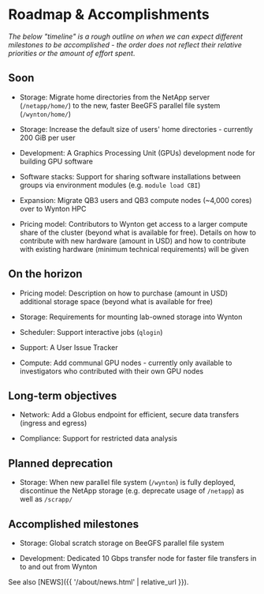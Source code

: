 # Roadmap & Accomplishments

_The below "timeline" is a rough outline on when we can expect different milestones to be accomplished - the order does not reflect their relative priorities or the amount of effort spent_.

## Soon

* Storage: Migrate home directories from the NetApp server (`/netapp/home/`) to the new, faster BeeGFS parallel file system (`/wynton/home/`)

* Storage: Increase the default size of users' home directories - currently 200 GiB per user

* Development: A Graphics Processing Unit (GPUs) development node for building GPU software

* Software stacks: Support for sharing software installations between groups via environment modules (e.g. `module load CBI`)

* Expansion: Migrate QB3 users and QB3 compute nodes (~4,000 cores) over to Wynton HPC

* Pricing model: Contributors to Wynton get access to a larger compute share of the cluster (beyond what is available for free).  Details on how to contribute with new hardware (amount in USD) and how to contribute with existing hardware (minimum technical requirements) will be given


## On the horizon

* Pricing model: Description on how to purchase (amount in USD) additional storage space (beyond what is available for free)

* Storage: Requirements for mounting lab-owned storage into Wynton

* Scheduler: Support interactive jobs (`qlogin`)

* Support: A User Issue Tracker

* Compute: Add communal GPU nodes - currently only available to investigators who contributed with their own GPU nodes


## Long-term objectives

* Network: Add a Globus endpoint for efficient, secure data transfers (ingress and egress)

* Compliance: Support for restricted data analysis


## Planned deprecation

* Storage: When new parallel file system (`/wynton`) is fully deployed, discontinue the NetApp storage (e.g. deprecate usage of `/netapp`) as well as `/scrapp/`

## Accomplished milestones

* Storage: Global scratch storage on BeeGFS parallel file system

* Development: Dedicated 10 Gbps transfer node for faster file transfers in to and out from Wynton

See also [NEWS]({{ '/about/news.html' | relative_url }}).



[QB3]: https://salilab.org/qb3cluster/
[BeeGFS]: https://www.beegfs.io/
[Globus]: https://www.globus.org/
